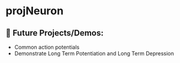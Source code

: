# projNeuron

## 🔮 Future Projects/Demos:

- Common action potentials 
- Demonstrate Long Term Potentiation and Long Term Depression

